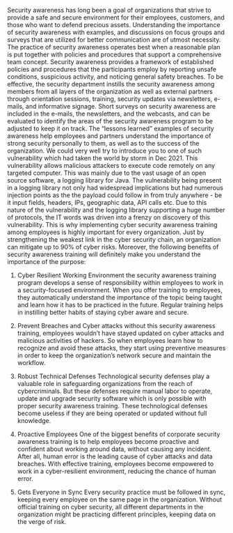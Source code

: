 Security awareness has long been a goal of organizations that strive to provide a safe and secure environment for their employees, customers, and those who want to defend precious assets. Understanding the importance of security awareness with examples, and discussions on focus groups and surveys that are utilized for better communication are of utmost necessity. The practice of security awareness operates best when a reasonable plan is put together with policies and procedures that support a comprehensive team concept. Security awareness provides a framework of established policies and procedures that the participants employ by reporting unsafe conditions, suspicious activity, and noticing general safety breaches. To be effective, the security department instills the security awareness among members from all layers of the organization as well as external partners through orientation sessions, training, security updates via newsletters, e-mails, and informative signage. Short surveys on security awareness are included in the e-mails, the newsletters, and the webcasts, and can be evaluated to identify the areas of the security awareness program to be adjusted to keep it on track. The “lessons learned” examples of security awareness help employees and partners understand the importance of strong security personally to them, as well as to the success of the organization.
We could very well try to introduce you to one of such vulnerability which had taken the world by storm in Dec 2021. This vulnerability allows malicious attackers to execute code remotely on any targeted computer. This was mainly due to the vast usage of an open source software, a logging library for Java. The vulnerability being present in a logging library not only had widespread implications but had numerous injection points as the the payload could follow in from truly anywhere - be it input fields, headers, IPs, geographic data, API calls etc. Due to this nature of the vulnerability and the logging library supporting a huge number of protocols, the IT words was driven into a frenzy on discovery of this vulnerability.
This is why implementing cyber security awareness training among employees is highly important for every organization. Just by strengthening the weakest link in the cyber security chain, an organization can mitigate up to 90% of cyber risks. Moreover, the following benefits of security awareness training will definitely make you understand the importance of the purpose:

1. Cyber Resilient Working Environment the security awareness training program develops a sense of responsibility within employees to work in a security-focused environment. When you offer training to employees, they automatically understand the importance of the topic being taught and learn how it has to be practiced in the future. Regular training helps in instilling better habits of staying cyber aware and secure.

2. Prevent Breaches and Cyber attacks without this security awareness training, employees wouldn’t have stayed updated on cyber attacks and malicious activities of hackers. So when employees learn how to recognize and avoid these attacks, they start using preventive measures in order to keep the organization’s network secure and maintain the workflow.
 
3. Robust Technical Defenses Technological security defenses play a valuable role in safeguarding organizations from the reach of cybercriminals. But these defenses require manual labor to operate, update and upgrade security software which is only possible with proper security awareness training. These technological defenses become useless if they are being operated or updated without full knowledge.

4. Proactive Employees One of the biggest benefits of corporate security awareness training is to help employees become proactive and confident about working around data, without causing any incident. After all, human error is the leading cause of cyber attacks and data breaches. With effective training, employees become empowered to work in a cyber-resilient environment, reducing the chance of human error.

5. Gets Everyone in Sync Every security practice must be followed in sync, keeping every employee on the same page in the organization. Without official training on cyber security, all different departments in the organization might be practicing different principles, keeping data on the verge of risk.
